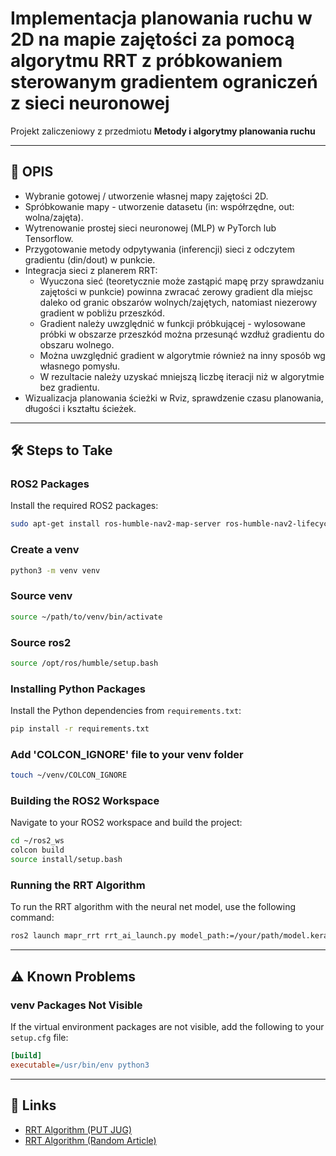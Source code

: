 # Implementacja planowania ruchu w 2D na mapie zajętości za pomocą algorytmu RRT z próbkowaniem sterowanym gradientem ograniczeń z sieci neuronowej

Projekt zaliczeniowy z przedmiotu **Metody i algorytmy planowania ruchu**

---

## 📄 OPIS

- Wybranie gotowej / utworzenie własnej mapy zajętości 2D.
- Spróbkowanie mapy - utworzenie datasetu (in: współrzędne, out: wolna/zajęta).
- Wytrenowanie prostej sieci neuronowej (MLP) w PyTorch lub Tensorflow.
- Przygotowanie metody odpytywania (inferencji) sieci z odczytem gradientu (din/dout) w punkcie.
- Integracja sieci z planerem RRT:
  - Wyuczona sieć (teoretycznie może zastąpić mapę przy sprawdzaniu zajętości w punkcie) powinna zwracać zerowy gradient dla miejsc daleko od granic obszarów wolnych/zajętych, natomiast niezerowy gradient w pobliżu przeszkód.
  - Gradient należy uwzględnić w funkcji próbkującej - wylosowane próbki w obszarze przeszkód można przesunąć wzdłuż gradientu do obszaru wolnego.
  - Można uwzględnić gradient w algorytmie również na inny sposób wg własnego pomysłu.
  - W rezultacie należy uzyskać mniejszą liczbę iteracji niż w algorytmie bez gradientu.
- Wizualizacja planowania ścieżki w Rviz, sprawdzenie czasu planowania, długości i kształtu ścieżek.

---

## 🛠 Steps to Take

### ROS2 Packages
Install the required ROS2 packages:
```bash
sudo apt-get install ros-humble-nav2-map-server ros-humble-nav2-lifecycle-manager
```

### Create a venv
```bash
python3 -m venv venv
```

### Source venv
```bash
source ~/path/to/venv/bin/activate
```
### Source ros2
```bash
source /opt/ros/humble/setup.bash
```

### Installing Python Packages
Install the Python dependencies from `requirements.txt`:
```bash
pip install -r requirements.txt
```

### Add 'COLCON_IGNORE' file to your venv folder
```bash
touch ~/venv/COLCON_IGNORE
```

### Building the ROS2 Workspace
Navigate to your ROS2 workspace and build the project:
```bash
cd ~/ros2_ws
colcon build 
source install/setup.bash
```

### Running the RRT Algorithm
To run the RRT algorithm with the neural net model, use the following command:
```bash
ros2 launch mapr_rrt rrt_ai_launch.py model_path:=/your/path/model.keras
```

---

## ⚠️ Known Problems
### venv Packages Not Visible
If the virtual environment packages are not visible, add the following to your `setup.cfg` file:
```ini
[build]
executable=/usr/bin/env python3
```

---

## 🔗 Links

- [RRT Algorithm (PUT JUG)](https://put-jug.github.io/lab-miapr/Lab%206%20-%20Algorytmy%20poszukiwania%20%C5%9Bcie%C5%BCki%20pr%C3%B3bkuj%C4%85ce%20przestrze%C5%84%20poszukiwa%C5%84%20na%20przyk%C5%82adzie%20RRT%20(Rapidly-exploring%20Random%20Tree).html)
- [RRT Algorithm (Random Article)](https://theclassytim.medium.com/robotic-path-planning-rrt-and-rrt-212319121378)
